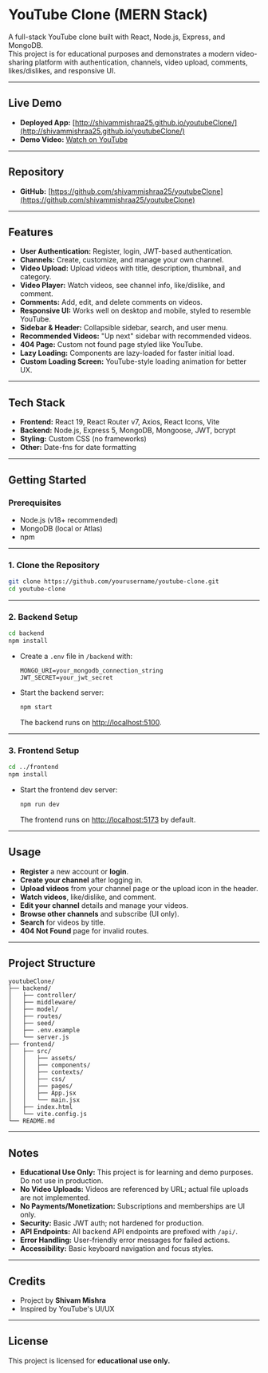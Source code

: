 # YouTube Clone (MERN Stack)

A full-stack YouTube clone built with React, Node.js, Express, and MongoDB.  
This project is for educational purposes and demonstrates a modern video-sharing platform with authentication, channels, video upload, comments, likes/dislikes, and responsive UI.

---

## Live Demo

- **Deployed App:** [http://shivammishraa25.github.io/youtubeClone/](http://shivammishraa25.github.io/youtubeClone/)
- **Demo Video:** [Watch on YouTube](https://youtu.be/your-demo-video-id)

---

## Repository

- **GitHub:** [https://github.com/shivammishraa25/youtubeClone](https://github.com/shivammishraa25/youtubeClone)

---

## Features

- **User Authentication:** Register, login, JWT-based authentication.
- **Channels:** Create, customize, and manage your own channel.
- **Video Upload:** Upload videos with title, description, thumbnail, and category.
- **Video Player:** Watch videos, see channel info, like/dislike, and comment.
- **Comments:** Add, edit, and delete comments on videos.
- **Responsive UI:** Works well on desktop and mobile, styled to resemble YouTube.
- **Sidebar & Header:** Collapsible sidebar, search, and user menu.
- **Recommended Videos:** "Up next" sidebar with recommended videos.
- **404 Page:** Custom not found page styled like YouTube.
- **Lazy Loading:** Components are lazy-loaded for faster initial load.
- **Custom Loading Screen:** YouTube-style loading animation for better UX.

---

## Tech Stack

- **Frontend:** React 19, React Router v7, Axios, React Icons, Vite
- **Backend:** Node.js, Express 5, MongoDB, Mongoose, JWT, bcrypt
- **Styling:** Custom CSS (no frameworks)
- **Other:** Date-fns for date formatting

---

## Getting Started

### Prerequisites

- Node.js (v18+ recommended)
- MongoDB (local or Atlas)
- npm

---

### 1. Clone the Repository

```bash
git clone https://github.com/yourusername/youtube-clone.git
cd youtube-clone
```

---

### 2. Backend Setup

```bash
cd backend
npm install
```

- Create a `.env` file in `/backend` with:

  ```
  MONGO_URI=your_mongodb_connection_string
  JWT_SECRET=your_jwt_secret
  ```

- Start the backend server:

  ```bash
  npm start
  ```

  The backend runs on [http://localhost:5100](http://localhost:5100).

---

### 3. Frontend Setup

```bash
cd ../frontend
npm install
```

- Start the frontend dev server:

  ```bash
  npm run dev
  ```

  The frontend runs on [http://localhost:5173](http://localhost:5173) by default.

---

## Usage

- **Register** a new account or **login**.
- **Create your channel** after logging in.
- **Upload videos** from your channel page or the upload icon in the header.
- **Watch videos**, like/dislike, and comment.
- **Edit your channel** details and manage your videos.
- **Browse other channels** and subscribe (UI only).
- **Search** for videos by title.
- **404 Not Found** page for invalid routes.

---

## Project Structure

```
youtubeClone/
├── backend/
│   ├── controller/
│   ├── middleware/
│   ├── model/
│   ├── routes/
│   ├── seed/
│   ├── .env.example
│   └── server.js
├── frontend/
│   ├── src/
│   │   ├── assets/
│   │   ├── components/
│   │   ├── contexts/
│   │   ├── css/
│   │   ├── pages/
│   │   ├── App.jsx
│   │   └── main.jsx
│   ├── index.html
│   └── vite.config.js
└── README.md
```

---

## Notes

- **Educational Use Only:** This project is for learning and demo purposes. Do not use in production.
- **No Video Uploads:** Videos are referenced by URL; actual file uploads are not implemented.
- **No Payments/Monetization:** Subscriptions and memberships are UI only.
- **Security:** Basic JWT auth; not hardened for production.
- **API Endpoints:** All backend API endpoints are prefixed with `/api/`.
- **Error Handling:** User-friendly error messages for failed actions.
- **Accessibility:** Basic keyboard navigation and focus styles.

---

## Credits

- Project by **Shivam Mishra**
- Inspired by YouTube's UI/UX

---

## License

This project is licensed for **educational use only.**
